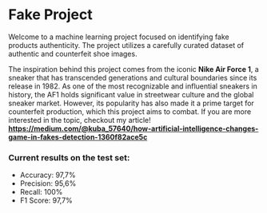 # Fake Project

Welcome to a machine learning project focused on identifying fake products authenticity. 
The project utilizes a carefully curated dataset of authentic and counterfeit shoe images.

The inspiration behind this project comes from the iconic **Nike Air Force 1**,
a sneaker that has transcended generations and cultural boundaries since its release in 1982.
As one of the most recognizable and influential sneakers in history,
the AF1 holds significant value in streetwear culture and the global sneaker market.
However, its popularity has also made it a prime target for counterfeit production, which this project aims to combat.
If you are more interested in the topic, checkout my article!
**https://medium.com/@kuba_57640/how-artificial-intelligence-changes-game-in-fakes-detection-1360f82ace5c**

### Current results on the test set:
- Accuracy: 97,7%
- Precision: 95,6%
- Recall: 100%
- F1 Score: 97,7%